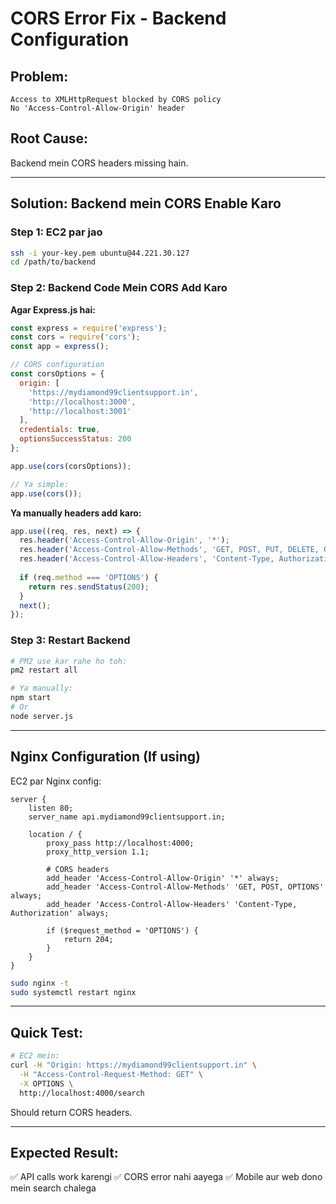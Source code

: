 # CORS Error Fix - Backend Configuration

## Problem:
```
Access to XMLHttpRequest blocked by CORS policy
No 'Access-Control-Allow-Origin' header
```

## Root Cause:
Backend mein CORS headers missing hain.

---

## Solution: Backend mein CORS Enable Karo

### Step 1: EC2 par jao

```bash
ssh -i your-key.pem ubuntu@44.221.30.127
cd /path/to/backend
```

### Step 2: Backend Code Mein CORS Add Karo

**Agar Express.js hai:**

```javascript
const express = require('express');
const cors = require('cors');
const app = express();

// CORS configuration
const corsOptions = {
  origin: [
    'https://mydiamond99clientsupport.in',
    'http://localhost:3000',
    'http://localhost:3001'
  ],
  credentials: true,
  optionsSuccessStatus: 200
};

app.use(cors(corsOptions));

// Ya simple:
app.use(cors());
```

**Ya manually headers add karo:**

```javascript
app.use((req, res, next) => {
  res.header('Access-Control-Allow-Origin', '*');
  res.header('Access-Control-Allow-Methods', 'GET, POST, PUT, DELETE, OPTIONS');
  res.header('Access-Control-Allow-Headers', 'Content-Type, Authorization');
  
  if (req.method === 'OPTIONS') {
    return res.sendStatus(200);
  }
  next();
});
```

### Step 3: Restart Backend

```bash
# PM2 use kar rahe ho toh:
pm2 restart all

# Ya manually:
npm start
# Or
node server.js
```

---

## Nginx Configuration (If using)

EC2 par Nginx config:

```nginx
server {
    listen 80;
    server_name api.mydiamond99clientsupport.in;
    
    location / {
        proxy_pass http://localhost:4000;
        proxy_http_version 1.1;
        
        # CORS headers
        add_header 'Access-Control-Allow-Origin' '*' always;
        add_header 'Access-Control-Allow-Methods' 'GET, POST, OPTIONS' always;
        add_header 'Access-Control-Allow-Headers' 'Content-Type, Authorization' always;
        
        if ($request_method = 'OPTIONS') {
            return 204;
        }
    }
}
```

```bash
sudo nginx -t
sudo systemctl restart nginx
```

---

## Quick Test:

```bash
# EC2 mein:
curl -H "Origin: https://mydiamond99clientsupport.in" \
  -H "Access-Control-Request-Method: GET" \
  -X OPTIONS \
  http://localhost:4000/search
```

Should return CORS headers.

---

## Expected Result:

✅ API calls work karengi
✅ CORS error nahi aayega
✅ Mobile aur web dono mein search chalega

